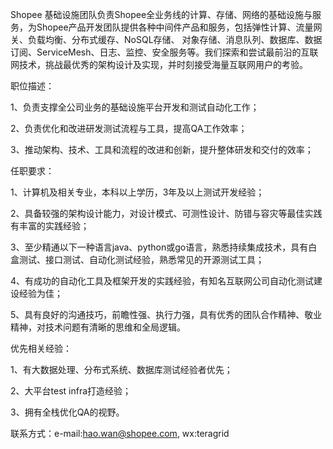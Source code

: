 Shopee 基础设施团队负责Shopee全业务线的计算、存储、网络的基础设施与服务，为Shopee产品开发团队提供各种中间件产品和服务，包括弹性计算、流量网关、负载均衡、分布式缓存、NoSQL存储、
对象存储、消息队列、数据库、数据订阅、ServiceMesh、日志、监控、安全服务等。我们探索和尝试最前沿的互联网技术，挑战最优秀的架构设计及实现，并时刻接受海量互联网用户的考验。

职位描述：

1、负责支撑全公司业务的基础设施平台开发和测试自动化工作；

2、负责优化和改进研发测试流程与工具，提高QA工作效率；

3、推动架构、技术、工具和流程的改进和创新，提升整体研发和交付的效率；


任职要求：

1、计算机及相关专业，本科以上学历，3年及以上测试开发经验；

2、具备较强的架构设计能力，对设计模式、可测性设计、防错与容灾等最佳实践有丰富的实践经验；

3、至少精通以下一种语言java、python或go语言，熟悉持续集成技术，具有白盒测试、接口测试、自动化测试经验，熟悉常见的开源测试工具；

4、有成功的自动化工具及框架开发的实践经验，有知名互联网公司自动化测试建设经验为佳；

5、具有良好的沟通技巧，前瞻性强、执行力强，具有优秀的团队合作精神、敬业精神，对技术问题有清晰的思维和全局逻辑。

优先相关经验：

1、有大数据处理、分布式系统、数据库测试经验者优先；

2、大平台test infra打造经验；

3、拥有全栈优化QA的视野。

联系方式：e-mail:hao.wan@shopee.com, wx:teragrid

